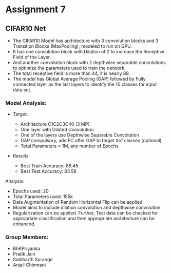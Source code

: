 # Assignment 7
## CIFAR10 Net

- The CIFAR10 Model has architecture with 3 convolution blocks and 3 Transition Blocks (MaxPooling), modeled to run on GPU. 
- It has one convolution block with Dilation of 2 to increase the Receptive Field of the Layer.  
- And another convolution block with 2 depthwise separable convolutions to optimize the parameters used to train the network. 
- The total receptive field is more than 44, it is nearly 89. 
- The model has Global Average Pooling (GAP) followed by Fully connected layer as the last layers to identify the 10 classes for input data set. 

### Model Analysis: 
- Target: 
  - Architecture C1C2C3C40 (3 MP)
  - One layer with Dilated Convolution
  - One of the layers use Depthwise Separable Convolution
  - GAP compulsory, add FC after GAP to target #of classes (optional)
  - Total Parameters < 1M, any number of Epochs

- Results:
  - Best Train Accuracy: 86.45
  - Best Test Accuracy: 83.59
 
Analysis:
  - Epochs used: 20
  - Total Parameters used: 155k
  - Data Augmentation of Random Horizontal Flip can be applied
  - Model aims to include dilation convolution and depthwise convolution.
  - Regularization can be applied. Further, Test data can be checked for appropriate classification and then appropriate architecture can be enhanced. 

### Group Members:
  - BhKPriyanka
  - Pratik Jain
  - Siddharth Surange  
  - Anjali Chimnani
